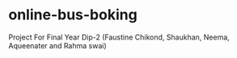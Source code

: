 # online-bus-boking
 Project For Final Year Dip-2 (Faustine Chikond, Shaukhan, Neema, Aqueenater and Rahma swai)
